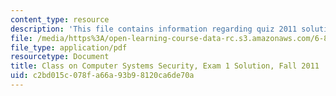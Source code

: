 ```yaml
---
content_type: resource
description: 'This file contains information regarding quiz 2011 solution. '
file: /media/https%3A/open-learning-course-data-rc.s3.amazonaws.com/6-858-computer-systems-security-fall-2014/c2bd015c078fa66a93b98120ca6de70a_MIT6_858F14_q11-1_sol.pdf
file_type: application/pdf
resourcetype: Document
title: Class on Computer Systems Security, Exam 1 Solution, Fall 2011
uid: c2bd015c-078f-a66a-93b9-8120ca6de70a
---
```

